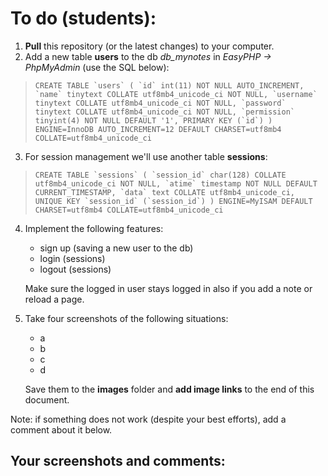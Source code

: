 # To do (students): 
1. **Pull** this repository (or the latest changes) to your computer. 
2. Add a new table **users** to the db *db_mynotes* in *EasyPHP -> PhpMyAdmin* (use the SQL below):

>``CREATE TABLE `users` (
`id` int(11) NOT NULL AUTO_INCREMENT,
`name` tinytext COLLATE utf8mb4_unicode_ci NOT NULL,
 `username` tinytext COLLATE utf8mb4_unicode_ci NOT NULL,
 `password` tinytext COLLATE utf8mb4_unicode_ci NOT NULL,
 `permission` tinyint(4) NOT NULL DEFAULT '1',
 PRIMARY KEY (`id`)
) ENGINE=InnoDB AUTO_INCREMENT=12 DEFAULT CHARSET=utf8mb4 COLLATE=utf8mb4_unicode_ci ``

3. For session management we'll use another table **sessions**:

>``CREATE TABLE `sessions` (
 `session_id` char(128) COLLATE utf8mb4_unicode_ci NOT NULL,
 `atime` timestamp NOT NULL DEFAULT CURRENT_TIMESTAMP,
 `data` text COLLATE utf8mb4_unicode_ci,
 UNIQUE KEY `session_id` (`session_id`)
) ENGINE=MyISAM DEFAULT CHARSET=utf8mb4 COLLATE=utf8mb4_unicode_ci``


4. Implement the following features:
    * sign up (saving a new user to the db)
    * login (sessions)
    * logout (sessions)

    Make sure the logged in user stays logged in also if you add a note or reload a page.


5. Take four screenshots of the following situations: 
    * a
    * b
    * c
    * d

    Save them to the **images** folder and **add image links** to the end of this document.

Note: if something does not work (despite your best efforts), add a comment about it below.

## Your screenshots and comments:
